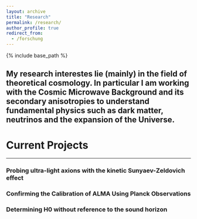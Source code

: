 ```yaml
---
layout: archive
title: "Research"
permalink: /research/
author_profile: true
redirect_from:
  - /forschung
---
```


{% include base_path %}

My research interestes lie (mainly) in the field of theoretical cosmology. In particular I am working with the Cosmic Microwave Background and its secondary anisotropies to understand fundamental physics such as dark matter, neutrinos and the expansion of the Universe.
---
# Current Projects
---

### Probing ultra-light axions with the kinetic Sunyaev-Zeldovich effect

### Confirming the Calibration of ALMA Using Planck Observations

### Determining H0 without reference to the sound horizon 

